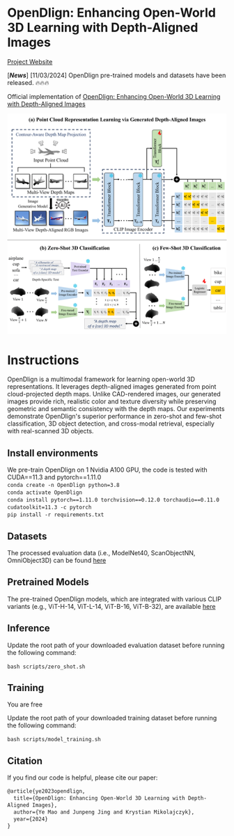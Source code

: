 # OpenDlign: Enhancing Open-World 3D Learning with Depth-Aligned Images
[Project Website](https://Yebulabula.github.io/OpenDlign/)

[***News***] [11/03/2024] OpenDlign pre-trained models and datasets have been released. 🔥🔥🔥

Official implementation of [OpenDlign: Enhancing Open-World 3D Learning with Depth-Aligned Images](https://arxiv.org/abs/12356)

![avatar](img/architecture.png)

# Instructions
OpenDlign is a multimodal framework for learning open-world 3D representations. It leverages depth-aligned images generated from point cloud-projected depth maps. Unlike CAD-rendered images, our generated images provide rich, realistic color and texture diversity while preserving geometric and semantic consistency with the depth maps. Our experiments demonstrate OpenDlign's superior performance in zero-shot and few-shot classification, 3D object detection, and cross-modal retrieval, especially with real-scanned 3D objects.

## Install environments
We pre-train OpenDlign on 1 Nvidia A100 GPU, the code is tested with CUDA==11.3 and pytorch==1.11.0\
```conda create -n OpenDlign python=3.8``` \
```conda activate OpenDlign``` \
```conda install pytorch==1.11.0 torchvision==0.12.0 torchaudio==0.11.0 cudatoolkit=11.3 -c pytorch``` \
```pip install -r requirements.txt```

## Datasets
The processed evaluation data (i.e., ModelNet40, ScanObjectNN, OmniObject3D) can be found [here](https://huggingface.co/datasets/OpenDlign/OpenDlign-Datasets)

## Pretrained Models
The pre-trained OpenDlign models, which are integrated with various CLIP variants (e.g., ViT-H-14, ViT-L-14, ViT-B-16, ViT-B-32), are available [here](https://huggingface.co/OpenDlign/OpenDlign-Models)

## Inference
Update the root path of your downloaded evaluation dataset before running the following command:

```bash scripts/zero_shot.sh```

## Training
You are free

Update the root path of your downloaded training dataset before running the following command:

```bash scripts/model_training.sh```

## Citation

If you find our code is helpful, please cite our paper:

```
@article{ye2023opendlign,
  title={OpenDlign: Enhancing Open-World 3D Learning with Depth-Aligned Images},
  author={Ye Mao and Junpeng Jing and Krystian Mikolajczyk},
  year={2024}
}
